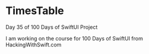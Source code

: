 # TimesTable
Day 35 of 100 Days of SwiftUI Project

I am working on the course for 100 Days of SwiftUI from 
HackingWithSwift.com

